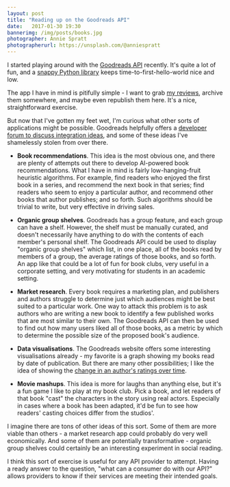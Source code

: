 ```yaml
---
layout: post
title: "Reading up on the Goodreads API"
date:   2017-01-30 19:30
bannerimg: /img/posts/books.jpg
photographer: Annie Spratt
photographerurl: https://unsplash.com/@anniespratt
---
```


I started playing around with the [Goodreads API](https://www.goodreads.com/api) recently. It's quite a lot of fun, and a [snappy Python library](https://github.com/sefakilic/goodreads) keeps time-to-first-hello-world nice and low.

The app I have in mind is pitifully simple - I want to grab [my reviews](https://www.goodreads.com/review/list/16084341), archive them somewhere, and maybe even republish them here. It's a nice, straightforward exercise.

But now that I've gotten my feet wet, I'm curious what other sorts of applications might be possible. Goodreads helpfully offers a [developer forum to discuss integration ideas](https://www.goodreads.com/topic/group_folder/58737?group_id=8095), and some of these ideas I've shamelessly stolen from over there.

* **Book recommendations**. This idea is the most obvious one, and there are plenty of attempts out there to develop AI-powered book recommendations. What I have in mind is fairly low-hanging-fruit heuristic algorithms. For example, find readers who enjoyed the first book in a series, and recommend the next book in that series; find readers who seem to enjoy a particular author, and recommend other books that author publishes; and so forth. Such algorithms should be trivial to write, but very effective in driving sales.

* **Organic group shelves**. Goodreads has a group feature, and each group can have a shelf. However, the shelf must be manually curated, and doesn't necessarily have anything to do with the contents of each member's personal shelf. The Goodreads API could be used to display "organic group shelves" which list, in one place, all of the books read by members of a group, the average ratings of those books, and so forth. An app like that could be a lot of fun for book clubs, very useful in a corporate setting, and very motivating for students in an academic setting.

* **Market research**. Every book requires a marketing plan, and publishers and authors struggle to determine just which audiences might be best suited to a particular work. One way to attack this problem is to ask authors who are writing a new book to identify a few published works that are most similar to their own. The Goodreads API can then be used to find out how many users liked all of those books, as a metric by which to determine the possible size of the proposed book's audience.

* **Data visualisations**. The Goodreads website offers some interesting visualisations already - my favorite is a graph showing my books read by date of publication. But there are many other possibilities; I like the idea of showing the [change in an author's ratings over time](https://www.goodreads.com/topic/show/794564-my-new-app).

* **Movie mashups**. This idea is more for laughs than anything else, but it's a fun game I like to play at my book club. Pick a book, and let readers of that book "cast" the characters in the story using real actors. Especially in cases where a book has been adapted, it'd be fun to see how readers' casting choices differ from the studios'.

I imagine there are tons of other ideas of this sort. Some of them are more viable than others - a market research app could probably do very well economically. And some of them are potentially transformative - organic group shelves could certainly be an interesting experiment in social reading. 

I think this sort of exercise is useful for any API provider to attempt. Having a ready answer to the question, "what can a consumer do with our API?" allows providers to know if their services are meeting their intended goals.